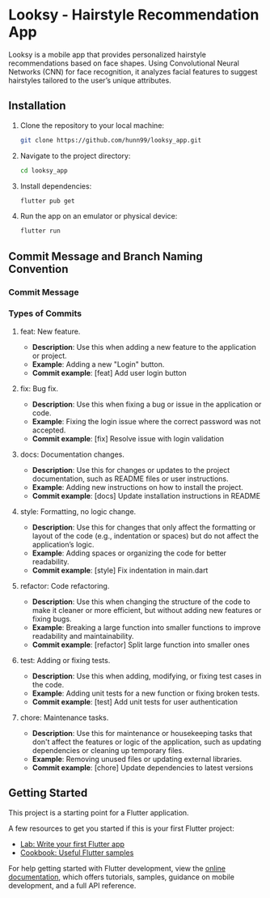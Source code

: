 # Looksy - Hairstyle Recommendation App

Looksy is a mobile app that provides personalized hairstyle recommendations based on face shapes. Using Convolutional Neural Networks (CNN) for face recognition, it analyzes facial features to suggest hairstyles tailored to the user’s unique attributes.

## Installation

1. Clone the repository to your local machine:
   ```bash
   git clone https://github.com/hunn99/looksy_app.git

2. Navigate to the project directory:
   ```bash
   cd looksy_app

3. Install dependencies:
   ```bash
   flutter pub get

4. Run the app on an emulator or physical device:
   ```bash
   flutter run

## Commit Message and Branch Naming Convention
### Commit Message

### Types of Commits

1. feat: New feature.
   - **Description**: Use this when adding a new feature to the application or project.
   - **Example**: Adding a new "Login" button.
   - **Commit example**:
     [feat] Add user login button

2. fix: Bug fix.
   - **Description**: Use this when fixing a bug or issue in the application or code.
   - **Example**: Fixing the login issue where the correct password was not accepted.
   - **Commit example**:
     [fix] Resolve issue with login validation
     
3. docs: Documentation changes.
   - **Description**: Use this for changes or updates to the project documentation, such as README files or user instructions.
   - **Example**: Adding new instructions on how to install the project.
   - **Commit example**:
     [docs] Update installation instructions in README
     
4. style: Formatting, no logic change.
   - **Description**: Use this for changes that only affect the formatting or layout of the code (e.g., indentation or spaces) but do not affect the application’s logic.
   - **Example**: Adding spaces or organizing the code for better readability.
   - **Commit example**:
     [style] Fix indentation in main.dart
   
5. refactor: Code refactoring.
   - **Description**: Use this when changing the structure of the code to make it cleaner or more efficient, but without adding new features or fixing bugs.
   - **Example**: Breaking a large function into smaller functions to improve readability and maintainability.
   - **Commit example**:
     [refactor] Split large function into smaller ones
   
6. test: Adding or fixing tests.
   - **Description**: Use this when adding, modifying, or fixing test cases in the code.
   - **Example**: Adding unit tests for a new function or fixing broken tests.
   - **Commit example**:
     [test] Add unit tests for user authentication
     
7. chore: Maintenance tasks.
   - **Description**: Use this for maintenance or housekeeping tasks that don't affect the features or logic of the application, such as updating dependencies or cleaning up temporary files.
   - **Example**: Removing unused files or updating external libraries.
   - **Commit example**:
     [chore] Update dependencies to latest versions

## Getting Started

This project is a starting point for a Flutter application.

A few resources to get you started if this is your first Flutter project:

- [Lab: Write your first Flutter app](https://docs.flutter.dev/get-started/codelab)
- [Cookbook: Useful Flutter samples](https://docs.flutter.dev/cookbook)

For help getting started with Flutter development, view the
[online documentation](https://docs.flutter.dev/), which offers tutorials,
samples, guidance on mobile development, and a full API reference.

